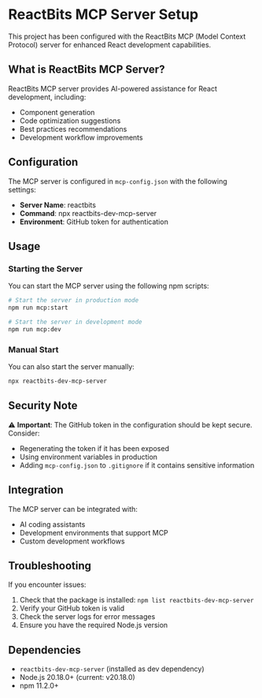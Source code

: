 # ReactBits MCP Server Setup

This project has been configured with the ReactBits MCP (Model Context Protocol) server for enhanced React development capabilities.

## What is ReactBits MCP Server?

ReactBits MCP server provides AI-powered assistance for React development, including:
- Component generation
- Code optimization suggestions
- Best practices recommendations
- Development workflow improvements

## Configuration

The MCP server is configured in `mcp-config.json` with the following settings:
- **Server Name**: reactbits
- **Command**: npx reactbits-dev-mcp-server
- **Environment**: GitHub token for authentication

## Usage

### Starting the Server

You can start the MCP server using the following npm scripts:

```bash
# Start the server in production mode
npm run mcp:start

# Start the server in development mode
npm run mcp:dev
```

### Manual Start

You can also start the server manually:

```bash
npx reactbits-dev-mcp-server
```

## Security Note

⚠️ **Important**: The GitHub token in the configuration should be kept secure. Consider:
- Regenerating the token if it has been exposed
- Using environment variables in production
- Adding `mcp-config.json` to `.gitignore` if it contains sensitive information

## Integration

The MCP server can be integrated with:
- AI coding assistants
- Development environments that support MCP
- Custom development workflows

## Troubleshooting

If you encounter issues:
1. Check that the package is installed: `npm list reactbits-dev-mcp-server`
2. Verify your GitHub token is valid
3. Check the server logs for error messages
4. Ensure you have the required Node.js version

## Dependencies

- `reactbits-dev-mcp-server` (installed as dev dependency)
- Node.js 20.18.0+ (current: v20.18.0)
- npm 11.2.0+
